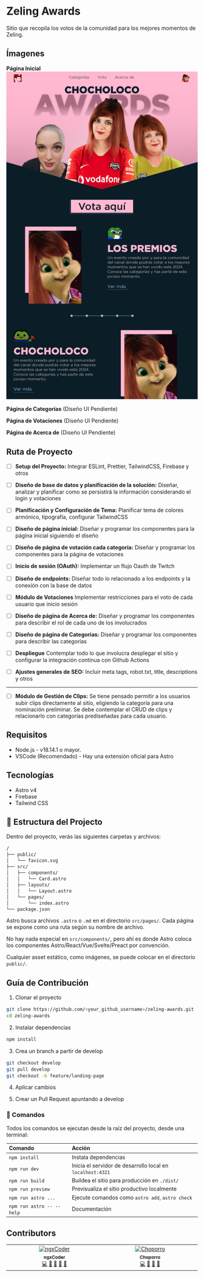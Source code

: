 # Zeling Awards

Sitio que recopila los votos de la comunidad para los mejores momentos de Zeling.

## Ímagenes

**Página Inicial**
![Landing-page](assets/landing-page.png)

**Página de Categorías**
(Diseño UI Pendiente)

**Página de Votaciones**
(Diseño UI Pendiente)

**Página de Acerca de**
(Diseño UI Pendiente)

## Ruta de Proyecto

- [ ] **Setup del Proyecto:**
      Integrar ESLint, Prettier, TailwindCSS, Firebase y otros

- [ ] **Diseño de base de datos y planificación de la solución:**
      Diseñar, analizar y planificar como se persistirá la información considerando el login y votaciones

- [ ] **Planificación y Configuración de Tema:** Planificar tema de colores armónico, tipografía, configurar TailwindCSS

- [ ] **Diseño de página inicial:**
      Diseñar y programar los componentes para la página inicial siguiendo el diseño

- [ ] **Diseño de página de votación cada categoría:**
      Diseñar y programar los componentes para la página de votaciones

- [ ] **Inicio de sesión (OAuth):**
      Implementar un flujo Oauth de Twitch

- [ ] **Diseño de endpoints:**
      Diseñar todo lo relacionado a los endpoints y la conexión con la base de datos

- [ ] **Módulo de Votaciones**
      Implementar restricciones para el voto de cada usuario que inicio sesión

- [ ] **Diseño de página de Acerca de:**
      Diseñar y programar los componentes para describir el rol de cada uno de los involucrados

- [ ] **Diseño de página de Categorias:**
      Diseñar y programar los componentes para describir las categorías

- [ ] **Despliegue**
      Contemplar todo lo que involucra desplegar el sitio y configurar la integración continua con Github Actions

- [ ] **Ajustes generales de SEO:**
      Incluir meta tags, robot.txt, title, descriptions y otros

---

- [ ] **Módulo de Gestión de Clips:**
      Se tiene pensado permitir a los usuarios subir clips directamente al sitio, eligiendo la categoría para una nominación preliminar. Se debe contemplar el CRUD de clips y relacionarlo con categorías prediseñadas para cada usuario.

## Requisitos

- Node.js - v18.14.1 o mayor.
- VSCode (Recomendado) - Hay una extensión oficial para Astro

## Tecnologías

- Astro v4
- Firebase
- Tailwind CSS

## 🚀 Estructura del Projecto

Dentro del proyecto, verás las siguientes carpetas y archivos:

```text
/
├── public/
│   └── favicon.svg
├── src/
│   ├── components/
│   │   └── Card.astro
│   ├── layouts/
│   │   └── Layout.astro
│   └── pages/
│       └── index.astro
└── package.json
```

Astro busca archivos `.astro` o `.md` en el directorio `src/pages/`. Cada página se expone como una ruta según su nombre de archivo.

No hay nada especial en `src/components/`, pero ahí es donde Astro coloca los componentes Astro/React/Vue/Svelte/Preact por convención.

Cualquier asset estático, como imágenes, se puede colocar en el directorio `public/`.

## Guía de Contribución

1. Clonar el proyecto

```sh
git clone https://github.com/<your_github_username>/zeling-awards.git
cd zeling-awards
```

2. Instalar dependencias

```sh
npm install
```

3. Crea un branch a partir de develop

```sh
git checkout develop
git pull develop
git checkout -b feature/landing-page
```

4. Aplicar cambios

5. Crear un Pull Request apuntando a develop

### 🧞 Comandos

Todos los comandos se ejecutan desde la raíz del proyecto, desde una terminal:

| Comando                   | Acción                                                     |
| :------------------------ | :--------------------------------------------------------- |
| `npm install`             | Instala dependencias                                       |
| `npm run dev`             | Inicia el servidor de desarrollo local en `localhost:4321` |
| `npm run build`           | Buildea el sitio para producción en `./dist/`              |
| `npm run preview`         | Previsualiza el sitio productivo localmente                |
| `npm run astro ...`       | Ejecute comandos como `astro add`, `astro check`           |
| `npm run astro -- --help` | Documentación                                              |

## Contributors

<!-- ALL-CONTRIBUTORS-LIST:START - Do not remove or modify this section -->
<!-- prettier-ignore-start -->
<!-- markdownlint-disable -->
<table>
  <tbody>
    <tr>
      <td align="center" valign="top" width="14.28%"><a href="https://ngxcoder.dev/"><img src="https://avatars.githubusercontent.com/u/87735757?v=4?s=64" width="64px;" alt="ngxCoder"/><br /><sub><b>ngxCoder</b></sub></a><br /><a href="https://github.com/ngxCoder/zeling-awards/commits?author=ngxCoder" title="Code">💻</a> <a href="https://github.com/ngxCoder/zeling-awards/commits?author=ngxCoder" title="Documentation">📖</a> <a href="#ideas-ngxCoder" title="Ideas, Planning, & Feedback">🤔</a> <a href="#projectManagement-ngxCoder" title="Project Management">📆</a> <a href="#research-ngxCoder" title="Research">🔬</a></td>
      <td align="center" valign="top" width="14.28%"><a href="https://github.com/TRPearson"><img src="https://avatars.githubusercontent.com/u/59374993?v=4?s=64" width="64px;" alt="Choporro"/><br /><sub><b>Choporro</b></sub></a><br /><a href="https://github.com/ngxCoder/zeling-awards/commits?author=TRPearson" title="Code">💻</a> <a href="#design-TRPearson" title="Design">🎨</a> <a href="#ideas-TRPearson" title="Ideas, Planning, & Feedback">🤔</a> <a href="https://github.com/ngxCoder/zeling-awards/pulls?q=is%3Apr+reviewed-by%3ATRPearson" title="Reviewed Pull Requests">👀</a></td>
    </tr>
  </tbody>
</table>

<!-- markdownlint-restore -->
<!-- prettier-ignore-end -->

<!-- ALL-CONTRIBUTORS-LIST:END -->

